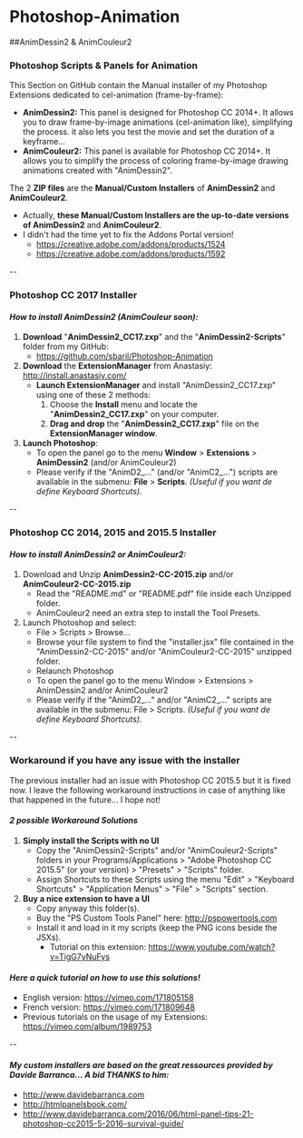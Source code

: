 # Photoshop-Animation
##AnimDessin2 & AnimCouleur2 


### Photoshop Scripts & Panels for Animation
This Section on GitHub contain the Manual installer of my Photoshop Extensions dedicated to cel-animation (frame-by-frame):
* **AnimDessin2:** This panel is designed for Photoshop CC 2014+. It allows you to draw frame-by-image animations (cel-animation like), simplifying the process. it also lets you test the movie and set the duration of a keyframe…
* **AnimCouleur2:** This panel is available for Photoshop CC 2014+. It allows you to simplify the process of coloring frame-by-image drawing animations created with "AnimDessin2".

The 2 **ZIP files** are the **Manual/Custom Installers** of **AnimDessin2** and **AnimCouleur2**.
* Actually, **these Manual/Custom Installers are the up-to-date versions of AnimDessin2** and **AnimCouleur2**.
* I didn't had the time yet to fix the Addons Portal version!
	* https://creative.adobe.com/addons/products/1524
	* https://creative.adobe.com/addons/products/1592

--

### Photoshop CC 2017 Installer 
#### *How to install AnimDessin2 (AnimCouleur soon):*
1.  **Download** "**AnimDessin2_CC17.zxp**" and the "**AnimDessin2-Scripts**" folder from my GitHub: 
	* https://github.com/sbaril/Photoshop-Animation
1.  **Download** the **ExtensionManager** from Anastasiy:
http://install.anastasiy.com/
	* **Launch ExtensionManager** and install "AnimDessin2_CC17.zxp" using one of these 2 methods:
		1. Choose the **Install** menu and locate the "**AnimDessin2_CC17.zxp**" on your computer.
		2. **Drag and drop** the "**AnimDessin2_CC17.zxp**" file on the **ExtensionManager window**.
2. **Launch Photoshop**:
	* To open the panel go to the menu **Window** > **Extensions** > **AnimDessin2** (and/or AnimCouleur2) 
	* Please verify if the "AnimD2_…" (and/or "AnimC2_…") scripts are available in the submenu: **File** > **Scripts**. *(Useful if you want de define Keyboard Shortcuts).* 


--

### Photoshop CC 2014, 2015 and 2015.5 Installer 
#### *How to install AnimDessin2 or AnimCouleur2:*
1. Download and Unzip **AnimDessin2-CC-2015.zip** and/or **AnimCouleur2-CC-2015.zip**
	* Read the "README.md" or "README.pdf" file inside each Unzipped folder.
	* AnimCouleur2 need an extra step to install the Tool Presets.
2. Launch Photoshop and select:
	* File > Scripts > Browse… 
	* Browse your file system to find the "installer.jsx" file contained in the "AnimDessin2-CC-2015" and/or "AnimCouleur2-CC-2015" unzipped folder.
	* Relaunch Photoshop 
	* To open the panel go to the menu Window > Extensions > AnimDessin2 and/or AnimCouleur2 
	* Please verify if the "AnimD2_…" and/or "AnimC2_…" scripts are available in the submenu: File > Scripts. *(Useful if you want de define Keyboard Shortcuts).* 


--

### Workaround if you have any issue with the installer
The previous installer had an issue with Photoshop CC 2015.5 but it is fixed now.
I leave the following workaround instructions in case of anything like that happened in the future… I hope not!

#### *2 possible Workaround Solutions*
1. **Simply install the Scripts with no UI**
	* Copy the "AnimDessin2-Scripts" and/or "AnimCouleur2-Scripts" folders in your Programs/Applications > "Adobe Photoshop CC 2015.5" (or your version) > "Presets" > "Scripts" folder.
	* Assign Shortcuts to these Scripts using the menu "Edit" > "Keyboard Shortcuts" > "Application Menus" > "File" > "Scripts" section.
2. **Buy a nice extension to have a UI**
	* Copy anyway this folder(s).
	* Buy the "PS Custom Tools Panel" here: http://pspowertools.com
	* Install it and load in it my scripts (keep the PNG icons beside the JSXs).
		* Tutorial on this extension: https://www.youtube.com/watch?v=TigG7yNuFys
		
#### *Here a quick tutorial on how to use this solutions!*
* English version: https://vimeo.com/171805158
* French version: https://vimeo.com/171809648
* Previous tutorials on the usage of my Extensions: https://vimeo.com/album/1989753
		




--	

#### *My custom installers are based on the great ressources provided by Davide Barranca… A bid THANKS to him:*
* http://www.davidebarranca.com
* http://htmlpanelsbook.com/
* http://www.davidebarranca.com/2016/06/html-panel-tips-21-photoshop-cc2015-5-2016-survival-guide/
